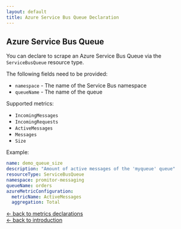 ```yaml
---
layout: default
title: Azure Service Bus Queue Declaration
---
```


## Azure Service Bus Queue
You can declare to scrape an Azure Service Bus Queue via the `ServiceBusQueue` resource type.

The following fields need to be provided:
- `namespace` - The name of the Service Bus namespace
- `queueName` - The name of the queue

Supported metrics:
- `IncomingMessages`
- `IncomingRequests`
- `ActiveMessages`
- `Messages`
- `Size`

Example:
```yaml
name: demo_queue_size
description: "Amount of active messages of the 'myqueue' queue"
resourceType: ServiceBusQueue
namespace: promitor-messaging
queueName: orders
azureMetricConfiguration:
  metricName: ActiveMessages
  aggregation: Total
```

[&larr; back to metrics declarations](/configuration/metrics)<br />
[&larr; back to introduction](/)